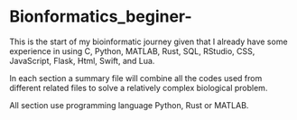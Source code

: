 # Bionformatics_beginer-
This is the start of my bioinformatic journey given that I already have some experience in using C, Python, MATLAB, Rust, SQL, RStudio, CSS, JavaScript, Flask, Html, Swift, and Lua.

In each section a summary file will combine all the codes used from different related files to solve a relatively complex biological problem. 

All section use programming language Python, Rust or MATLAB.
